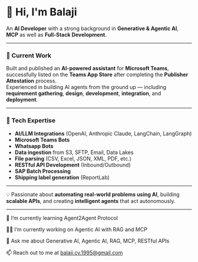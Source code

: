 # 👋 Hi, I'm Balaji

An **AI Developer** with a strong background in **Generative & Agentic AI**, **MCP** as well as **Full-Stack Development**.

---

### 🔹 Current Work

Built and published an **AI-powered assistant** for **Microsoft Teams**, successfully listed on the **Teams App Store** after completing the **Publisher Attestation** process.  
Experienced in building AI agents from the ground up — including **requirement gathering**, **design**, **development**, **integration**, and **deployment**.

---

### 🔹 Tech Expertise

- **AI/LLM Integrations** (OpenAI, Anthropic Claude, LangChain, LangGraph)  
- **Microsoft Teams Bots**  
- **Whatsapp Bots** 
- **Data ingestion** from S3, SFTP, Email, Data Lakes  
- **File parsing** (CSV, Excel, JSON, XML, PDF, etc.)  
- **RESTful API Development** (Inbound/Outbound)  
- **SAP Batch Processing**  
- **Shipping label generation** (ReportLab)

---

💡 Passionate about **automating real-world problems using AI**, building **scalable APIs**, and creating **intelligent agents** that act autonomously.

---

🌱 I’m currently learning Agent2Agent Protocol

👨‍💻 I’m currently working on Agentic AI with RAG and MCP 

💬 Ask me about Generative AI, Agentic AI, RAG, MCP, RESTful APIs

📫 Reach out to me at balaji.cv.1995@gmail.com

 
<!--
**Balaji-C-V/Balaji-C-V** is a ✨ _special_ ✨ repository because its `README.md` (this file) appears on your GitHub profile.

Here are some ideas to get you started:

- 🔭 I’m currently working on ...
- 🌱 I’m currently learning ...
- 👯 I’m looking to collaborate on ...
- 🤔 I’m looking for help with ...
- 💬 Ask me about ...
- 📫 How to reach me: ...
- 😄 Pronouns: ...
- ⚡ Fun fact: ...
-->
